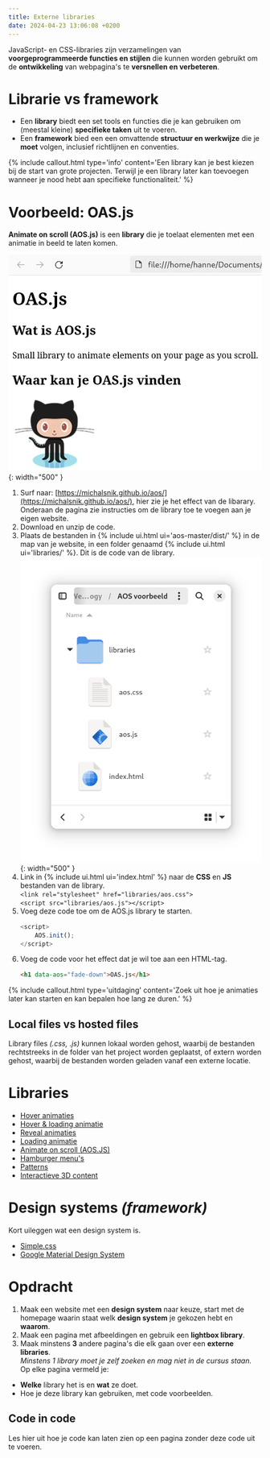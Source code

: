 ```yaml
---
title: Externe libraries
date: 2024-04-23 13:06:08 +0200
---
```


JavaScript- en CSS-libraries zijn verzamelingen van **voorgeprogrammeerde functies en stijlen** die kunnen worden gebruikt om de **ontwikkeling** van webpagina's te **versnellen en verbeteren**.

# Librarie vs framework

- Een **library** biedt een set tools en functies die je kan gebruiken om (meestal kleine) **specifieke taken** uit te voeren.
- Een **framework** bied een een omvattende **structuur en werkwijze** die je **moet** volgen, inclusief richtlijnen en conventies.

{% include callout.html type='info' content='Een library kan je best kiezen bij de start van grote projecten. Terwijl je een library later kan toevoegen wanneer je nood hebt aan specifieke functionaliteit.' %}

# Voorbeeld: OAS.js

**Animate on scroll (AOS.js)** is een **library** die je toelaat elementen met een animatie in beeld te laten komen.

![](images/aos-voorbeeld.gif){: width="500" }

1. Surf naar: [https://michalsnik.github.io/aos/](https://michalsnik.github.io/aos/), hier zie je het effect van de libarary.
    Onderaan de pagina zie instructies om de library toe te voegen aan je eigen website.
2. Download en unzip de code.
3. Plaats de bestanden in {% include ui.html ui='aos-master/dist/' %} in de map van je website, in een folder genaamd {% include ui.html ui='libraries/' %}. Dit is de code van de library.
    ![](images/lib-folder.png){: width="500" }
4. Link in {% include ui.html ui='index.html' %} naar de **CSS** en **JS** bestanden van de library.  
    `<link rel="stylesheet" href="libraries/aos.css">`  
    `<script src="libraries/aos.js"></script>`
5. Voeg deze code toe om de AOS.js library te starten.  
    ```javascript
    <script>
        AOS.init();
    </script>
    ```
6. Voeg de code voor het effect dat je wil toe aan een HTML-tag.
    ```html
    <h1 data-aos="fade-down">OAS.js</h1>
    ```

{% include callout.html type='uitdaging' content='Zoek uit hoe je animaties later kan starten en kan bepalen hoe lang ze duren.' %}

## Local files vs hosted files

Library files *(.css, .js)* kunnen lokaal worden gehost, waarbij de bestanden rechtstreeks in de folder van het project worden geplaatst, of extern worden gehost, waarbij de bestanden worden geladen vanaf een externe locatie. 

# Libraries

- [Hover animaties](http://ianlunn.github.io/Hover/)
- [Hover & loading animatie](https://www.csswand.dev/)
- [Reveal animaties](https://www.minimamente.com/project/magic/)
- [Loading animatie](https://nzbin.github.io/three-dots/)
- [Animate on scroll (AOS.JS)](https://michalsnik.github.io/aos/)
- [Hamburger menu's](https://jonsuh.com/hamburgers/)
- [Patterns](https://bansal.io/)
- [Interactieve 3D content](https://threejs.org/)

# Design systems *(framework)*
Kort uileggen wat een design system is.

- [Simple.css](https://simplecss.org/)
- [Google Material Design System](https://materializecss.com/)

# Opdracht

1. Maak een website met een **design system** naar keuze, start met de homepage waarin staat welk **design system** je gekozen hebt en **waarom**. 
2. Maak een pagina met afbeeldingen en gebruik een **lightbox library**.
3. Maak minstens **3** andere pagina's die elk gaan over een **externe libraries**.  
    *Minstens 1 library moet je zelf zoeken en mag niet in de cursus staan.*
    Op elke pagina vermeld je:
- **Welke** library het is en **wat** ze doet.
- Hoe je deze library kan gebruiken, met code voorbeelden.

## Code in code
Les hier uit hoe je code kan laten zien op een pagina zonder deze code uit te voeren.